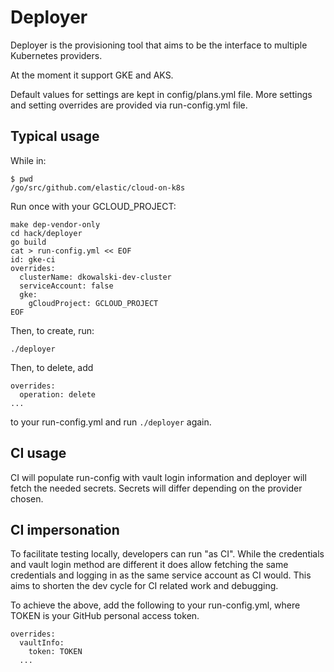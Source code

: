 # Deployer

Deployer is the provisioning tool that aims to be the interface to multiple Kubernetes providers.

At the moment it support GKE and AKS.

Default values for settings are kept in config/plans.yml file. More settings and setting overrides are provided via run-config.yml file.

## Typical usage

While in:
```
$ pwd
/go/src/github.com/elastic/cloud-on-k8s
```

Run once with your GCLOUD_PROJECT:
```
make dep-vendor-only
cd hack/deployer
go build
cat > run-config.yml << EOF
id: gke-ci
overrides:
  clusterName: dkowalski-dev-cluster
  serviceAccount: false
  gke:
    gCloudProject: GCLOUD_PROJECT
EOF
```

Then, to create, run:
```
./deployer
```

Then, to delete, add 
```
overrides:
  operation: delete
...
``` 
to your run-config.yml and run `./deployer` again.


## CI usage

CI will populate run-config with vault login information and deployer will fetch the needed secrets. Secrets will differ depending on the provider chosen.

## CI impersonation

To facilitate testing locally, developers can run "as CI". While the credentials and vault login method are different it does allow fetching the same credentials and logging in as the same service account as CI would. This aims to shorten the dev cycle for CI related work and debugging.

To achieve the above, add the following to your run-config.yml, where TOKEN is your GitHub personal access token.

```
overrides:
  vaultInfo:
    token: TOKEN
  ...
```
